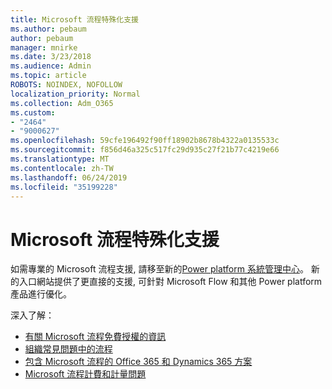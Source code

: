 ```yaml
---
title: Microsoft 流程特殊化支援
ms.author: pebaum
author: pebaum
manager: mnirke
ms.date: 3/23/2018
ms.audience: Admin
ms.topic: article
ROBOTS: NOINDEX, NOFOLLOW
localization_priority: Normal
ms.collection: Adm_O365
ms.custom:
- "2464"
- "9000627"
ms.openlocfilehash: 59cfe196492f90ff18902b8678b4322a0135533c
ms.sourcegitcommit: f856d46a325c517fc29d935c27f21b77c4219e66
ms.translationtype: MT
ms.contentlocale: zh-TW
ms.lasthandoff: 06/24/2019
ms.locfileid: "35199228"
---
```

# <a name="microsoft-flow-specialized-support"></a>Microsoft 流程特殊化支援

如需專業的 Microsoft 流程支援, 請移至新的[Power platform 系統管理中心](https://aka.ms/flowadminsupport)。 新的入口網站提供了更直接的支援, 可針對 Microsoft Flow 和其他 Power platform 產品進行優化。

深入了解：
- [有關 Microsoft 流程免費授權的資訊](https://go.microsoft.com/fwlink/?linkid=2095610)
- [組織常見問題中的流程](https://go.microsoft.com/fwlink/?linkid=2072608)
- [包含 Microsoft 流程的 Office 365 和 Dynamics 365 方案](https://go.microsoft.com/fwlink/?linkid=2072406)
- [Microsoft 流程計費和計量問題](https://go.microsoft.com/fwlink/?linkid=2072612)